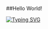 ##Hello World!

<a href="https://git.io/typing-svg"><img src="https://readme-typing-svg.demolab.com?font=Montserrat&size=25&duration=2500&pause=2500&color=8343F7&center=true&vCenter=true&random=false&width=435&lines=Hi+there%2C+I'm+Carel+Habsian+Osagi" alt="Typing SVG" /></a>
